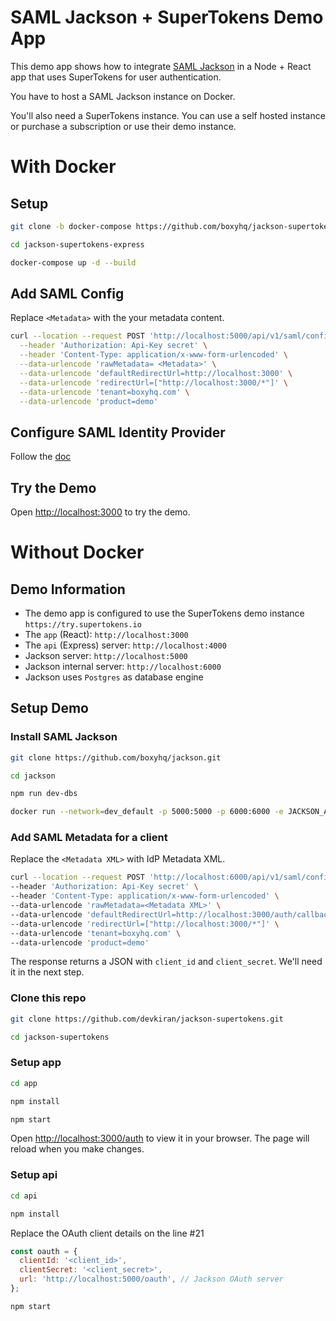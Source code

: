 # SAML Jackson + SuperTokens Demo App

This demo app shows how to integrate [SAML Jackson](https://github.com/boxyhq/jackson) in a Node + React app that uses SuperTokens for user authentication.

You have to host a SAML Jackson instance on Docker.

You'll also need a SuperTokens instance. You can use a self hosted instance or purchase a subscription or use their demo instance.


# With Docker

## Setup

```bash
git clone -b docker-compose https://github.com/boxyhq/jackson-supertokens-express.git
```

```bash
cd jackson-supertokens-express
```

```bash
docker-compose up -d --build
```

## Add SAML Config

Replace `<Metadata>` with the your metadata content.

```bash
curl --location --request POST 'http://localhost:5000/api/v1/saml/config' \
  --header 'Authorization: Api-Key secret' \
  --header 'Content-Type: application/x-www-form-urlencoded' \
  --data-urlencode 'rawMetadata= <Metadata>' \
  --data-urlencode 'defaultRedirectUrl=http://localhost:3000' \
  --data-urlencode 'redirectUrl=["http://localhost:3000/*"]' \
  --data-urlencode 'tenant=boxyhq.com' \
  --data-urlencode 'product=demo'
```

## Configure SAML Identity Provider
Follow the [doc](https://boxyhq.com/docs/jackson/configure-saml-idp) 

## Try the Demo
Open [http://localhost:3000](http://localhost:3000) to try the demo.

# Without Docker

## Demo Information

- The demo app is configured to use the SuperTokens demo instance `https://try.supertokens.io`
- The `app` (React): `http://localhost:3000`
- The `api` (Express) server: `http://localhost:4000`
- Jackson server: `http://localhost:5000`
- Jackson internal server: `http://localhost:6000`
- Jackson uses `Postgres` as database engine

## Setup Demo

### Install SAML Jackson

```bash
git clone https://github.com/boxyhq/jackson.git
```

```bash
cd jackson
```

```bash
npm run dev-dbs
```

```bash
docker run --network=dev_default -p 5000:5000 -p 6000:6000 -e JACKSON_API_KEYS='secret' -e DB_URL='postgres://postgres:postgres@dev-postgres-1:5432/postgres' boxyhq/jackson:40706fd
```

### Add SAML Metadata for a client

Replace the `<Metadata XML>` with IdP Metadata XML.

```bash
curl --location --request POST 'http://localhost:6000/api/v1/saml/config' \
--header 'Authorization: Api-Key secret' \
--header 'Content-Type: application/x-www-form-urlencoded' \
--data-urlencode 'rawMetadata=<Metadata XML>' \
--data-urlencode 'defaultRedirectUrl=http://localhost:3000/auth/callback/saml-jackson' \
--data-urlencode 'redirectUrl=["http://localhost:3000/*"]' \
--data-urlencode 'tenant=boxyhq.com' \
--data-urlencode 'product=demo'
```

The response returns a JSON with `client_id` and `client_secret`. We'll need it in the next step.

### Clone this repo

```bash
git clone https://github.com/devkiran/jackson-supertokens.git
```

```bash
cd jackson-supertokens
```

### Setup app

```bash
cd app
```

```bash
npm install
```

```bash
npm start
```

Open [http://localhost:3000/auth](http://localhost:3000/auth) to view it in your browser. The page will reload when you make changes.

### Setup api

```bash
cd api
```

```bash
npm install
```

Replace the OAuth client details on the line #21

```javascript
const oauth = {
  clientId: '<client_id>',
  clientSecret: '<client_secret>',
  url: 'http://localhost:5000/oauth', // Jackson OAuth server
};
```

```bash
npm start
```
